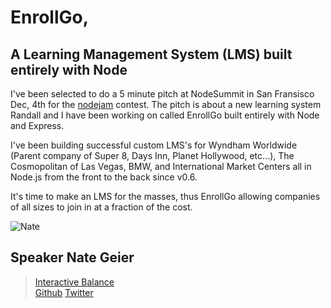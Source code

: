 # EnrollGo, 
## A Learning Management System (LMS) built entirely with Node

I've been selected to do a 5 minute pitch at NodeSummit in San Fransisco Dec, 4th for the [nodejam](http://nodesummit.com/nodejam/) contest. The pitch is about a new learning system Randall and I have been working on called EnrollGo built entirely with Node and Express.

I've been building successful custom LMS's for Wyndham Worldwide (Parent company of Super 8, Days Inn, Planet Hollywood, etc...), The Cosmopolitan of Las Vegas, BMW, and International Market Centers all in Node.js from the front to the back since v0.6.  

It's time to make an LMS for the masses, thus EnrollGo allowing companies of all sizes to join in at a fraction of the cost.

![Nate](http://www.gravatar.com/avatar/a197153b753ca03e837a6deba12486b1.png "Nate")

## Speaker Nate Geier

>[Interactive Balance](http://interactivebalance.com)  
>[Github](https://github.com/nategeier/)
>[Twitter](https://twitter.com/nategeier)

 
